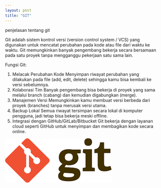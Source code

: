 ```yaml
---
layout: post
title: "GIT" 
---
```

penjelasan tentang git

Git adalah sistem kontrol versi (version control system / VCS) yang digunakan untuk mencatat perubahan pada kode atau file dari waktu ke waktu. Git memungkinkan banyak pengembang bekerja secara bersamaan pada satu proyek tanpa mengganggu pekerjaan satu sama lain.

Fungsi Git:

1. Melacak Perubahan Kode
Menyimpan riwayat perubahan yang dilakukan pada file (add, edit, delete) sehingga kamu bisa kembali ke versi sebelumnya.
2. Kolaborasi Tim
Banyak pengembang bisa bekerja di proyek yang sama melalui branch (cabang) dan kemudian digabungkan (merge).
3. Manajemen Versi
Memungkinkan kamu membuat versi berbeda dari proyek (branches) tanpa merusak versi utama.
4. Backup Lokal
Semua riwayat tersimpan secara lokal di komputer pengguna, jadi tetap bisa bekerja meski offline.
5. Integrasi dengan GitHub/GitLab/Bitbucket
Git bekerja dengan layanan cloud seperti GitHub untuk menyimpan dan membagikan kode secara online.

![html link dan lists](/assets/images/git.jpg)